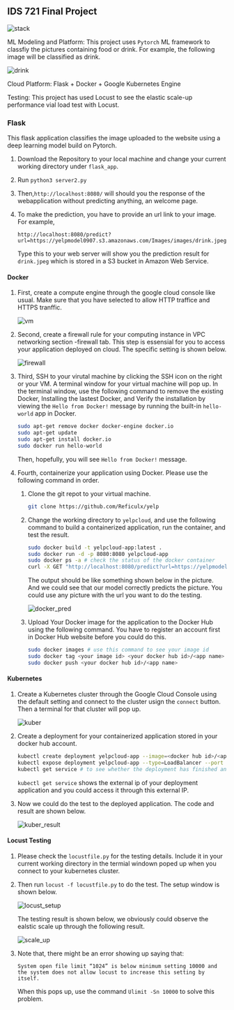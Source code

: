 ## IDS 721 Final Project

![stack](img/flask_docker_kubernetes.png)

ML Modeling and Platform: This project uses `Pytorch` ML framework to classfiy the pictures containing food or drink. For example, the following image will be classified as drink.  

![drink](img/drink.jpeg)

Cloud Platform: Flask + Docker + Google Kubernetes Engine 

Testing: This project has used Locust to see the elastic scale-up performance vial load test with Locust. 

### Flask 

This flask application classifies the image uploaded to the website using a deep learning model build on Pytorch. 

1. Download the Repository to your local machine and change your current working directory under `flask_app`.  

2. Run `python3 server2.py`

3. Then,`http://localhost:8080/` will should you the response of the webapplication without predicting anything, an welcome page.

4. To make the prediction, you have to provide an url link to your image. For example,

   `http://localhost:8080/predict?url=https://yelpmodel0907.s3.amazonaws.com/Images/images/drink.jpeg` 

   Type this to your web server will show you the prediction result for `drink.jpeg` which is stored in a S3 bucket in Amazon Web Service.  

#### Docker 

1. First, create a compute engine through the google cloud console like usual. Make sure that you have selected to allow HTTP traffice and HTTPS tranffic. 

   ![vm](img/compute_instance.png)

2. Second, create a firewall rule for your computing instance in VPC networking section -firewall tab. This step is essensial for you to access your application deployed on cloud. The specific setting is shown below. 

   ![firewall](img/firewall_rule.png)

3. Third, SSH to your virutal machine by clicking the SSH icon on the right or your VM. A terminal window for your virtual machine will pop up. In the terminal window, use the following command to remove the existing Docker, Installing the lastest Docker, and Verify the installation by viewing the `Hello from Docker!` message by running the built-in `hello-world` app in Docker. 

   ```bash
   sudo apt-get remove docker docker-engine docker.io
   sudo apt-get update 
   sudo apt-get install docker.io
   sudo docker run hello-world
   ```

   Then, hopefully, you will see `Hello from Docker!` message.  

4. Fourth, containerize your application using Docker. Please use the following command in order. 

   1. Clone the git repot to your virtual machine. 

      ```bash
      git clone https://github.com/Reficulx/yelp
      ```

   2. Change the working directory to `yelpcloud`, and use the following command to build a containerized application, run the container, and test the result. 

      ```bash 
      sudo docker build -t yelpcloud-app:latest .
      sudo docker run -d -p 8080:8080 yelpcloud-app
      sudo docker ps -a # check the status of the docker container
      curl -X GET "http://localhost:8080/predict?url=https://yelpmodel0907.s3.amazonaws.com/Images/images/drink.jpeg"
      ```

      The output should be like something shown below in the picture. And we could see that our model correctly predicts the picture. You could use any picture with the url you want to do the testing. 

      ![docker_pred](img/docker_pred_result.png)

   3. Upload Your Docker image for the application to the Docker Hub using the following command. You have to register an account first in Docker Hub website before you could do this. 

      ```bash
      sudo docker images # use this command to see your image id
      sudo docker tag <your image id> <your docker hub id>/<app name> 
      sudo docker push <your docker hub id>/<app name> 
      ```

#### Kubernetes

1. Create a Kubernetes cluster through the Google Cloud Console using the default setting and connect to the cluster usign the `connect` button. Then a terminal for that cluster will pop up. 

   ![kuber](img/kubernetes.png)

2. Create a deployment for your containerized application stored in your docker hub account. 

   ```bash
   kubectl create deployment yelpcloud-app --image=<docker hub id>/<app name>
   kubectl expose deployment yelpcloud-app --type=LoadBalancer --port 80 --target-port 8080
   kubectl get service # to see whether the deployment has finished and external ip
   ```

   `kubectl get service` shows the external ip of your deployment application and you could access it through this external IP. 

3. Now we could do the test to the deployed application. The code and result are shown below. 

   ![kuber_result](img/kube_pred_result.png)

#### Locust Testing 

1. Please check the `locustfile.py` for the testing details. Include it in your current working directory in the termial windown poped up when you connect to your kubernetes cluster. 

2. Then run `locust -f locustfile.py` to do the test. The setup window is shown below. 

   ![locust_setup](img/locust_setup.png)

   The testing result is shown below, we obviously could observe the ealstic scale up through the following result. 

   ![scale_up](img/scale_up_result.png)

3. Note that, there might be an error showing up saying that:

   `System open file limit “1024” is below minimum setting 10000 and the system does not allow locust to increase this setting by itself.`

   When this pops up, use the command `Ulimit -Sn 10000` to solve this problem. 
